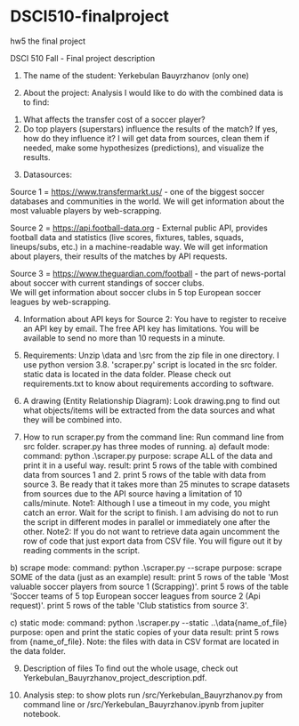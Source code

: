 # DSCI510-finalproject
hw5 the final project


DSCI 510 Fall - Final project description 
1. The name of the student:
	Yerkebulan Bauyrzhanov (only one)

2. About the project:
	Analysis I would like to do with the combined data is to find:
1)	What affects the transfer cost of a soccer player?
2)	Do top players (superstars) influence the results of the match? If yes, how do they influence it? 
I will get data from sources, clean them if needed, make some hypothesizes (predictions), and visualize the results. 

3. Datasources:

Source 1 = https://www.transfermarkt.us/ - one of the biggest soccer databases and communities in the world. 
We will get information about the most valuable players by web-scrapping. 

Source 2 = https://api.football-data.org - External public API, provides football data and statistics 
(live scores, fixtures, tables, squads, lineups/subs, etc.) in a machine-readable way.
We will get information about players, their results of the matches by API requests.

Source 3 = https://www.theguardian.com/football - the part of news-portal about soccer with current standings of soccer clubs.  
We will get information about soccer clubs in 5 top European soccer leagues by web-scrapping.

4. Information about API keys for Source 2:
You have to register to receive an API key by email. The free API key has limitations. 
You will be available to send no more than 10 requests in a minute. 

5. Requirements:
Unzip \data and \src from the zip file in one directory. I use python version 3.8. 'scraper.py' script is located in the src folder. static data is located in the data folder.
Please check out requirements.txt to know about requirements according to software.

6. A drawing (Entity Relationship Diagram):
Look drawing.png to find out what objects/items will be extracted from the data sources and what they will be combined into.  

7. How to run scraper.py from the command line:
Run command line from src folder.
scraper.py has three modes of running.
a) default mode: 
command: python .\scraper.py
purpose: scrape ALL of the data and print it in a useful way.
result: print 5 rows of the table with combined data from sources 1 and 2.
		print 5 rows of the table with data from source 3.
Be ready that it takes more than 25 minutes to scrape datasets from sources due to the API source having a limitation of 10 calls/minute.
Note1: Although I use a timeout in my code, you might catch an error. Wait for the script to finish.
       I am advising do not to run the script in different modes in parallel or immediately one after the other.
Note2: If you do not want to retrieve data again uncomment the row of code that just export data from CSV file. 
	   You will figure out it by reading comments in the script.
	   
b) scrape mode:
command: python .\scraper.py --scrape
purpose: scrape SOME of the data (just as an example) 
result: print 5 rows of the table 'Most valuable soccer players from source 1 (Scrapping)'.
		print 5 rows of the table 'Soccer teams of 5 top European soccer leagues from source 2 (Api request)'.
		print 5 rows of the table 'Club statistics from source 3'.

c) static mode:
command: python .\scraper.py --static ..\data\{name_of_file}
purpose: open and print the static copies of your data
result: print 5 rows from {name_of_file}.
Note: the files with data in CSV format are located in the data folder. 

9. Description of files
To find out the whole usage, check out Yerkebulan_Bauyrzhanov_project_description.pdf.

8. Analysis step:
to show plots run /src/Yerkebulan_Bauyrzhanov.py from command line or /src/Yerkebulan_Bauyrzhanov.ipynb from jupiter notebook.
